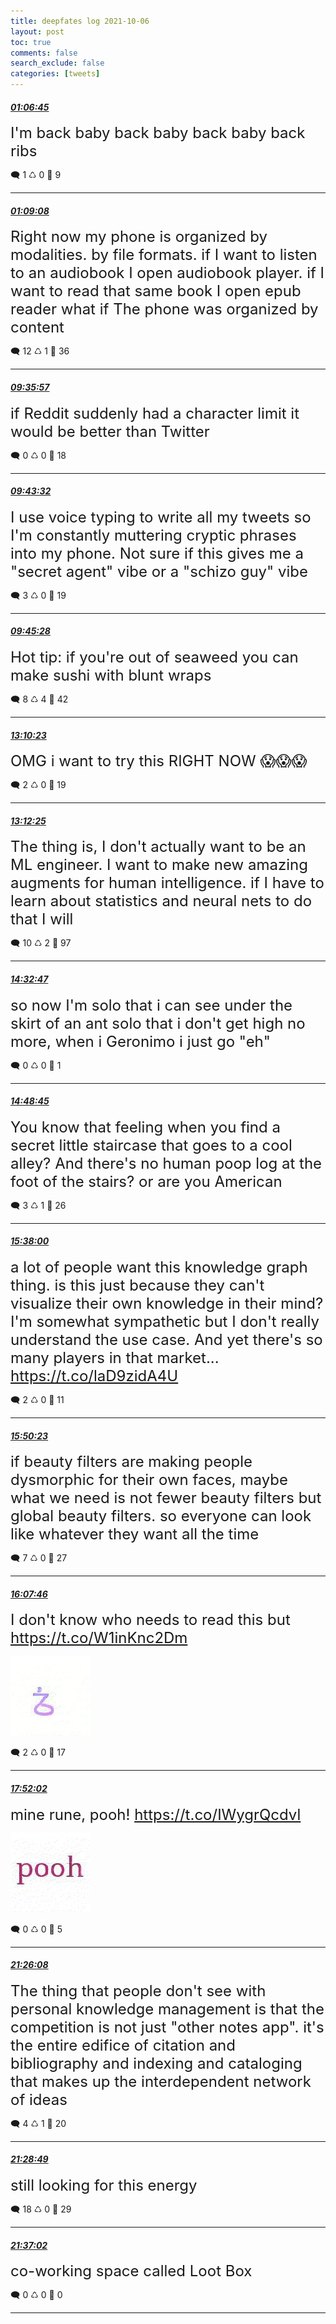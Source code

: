 ```yaml
---
title: deepfates log 2021-10-06
layout: post
toc: true
comments: false
search_exclude: false
categories: [tweets]
---
```



#### <a href = "https://twitter.com/deepfates/status/1445646695455334401">*01:06:45*</a>

<font size="5">I'm back baby  back baby back baby back ribs</font>



🗨️ 1 ♺ 0 🤍  9   

---
    
#### <a href = "https://twitter.com/deepfates/status/1445647295693746178">*01:09:08*</a>

<font size="5">Right now my phone is organized by modalities. by file formats. if I want to listen to an audiobook I open audiobook player. if I want to read that same book I open epub reader  what if The phone was organized by content</font>



🗨️ 12 ♺ 1 🤍  36   

---
    
#### <a href = "https://twitter.com/deepfates/status/1445774837981405195">*09:35:57*</a>

<font size="5">if Reddit suddenly had a character limit it would be better than Twitter</font>



🗨️ 0 ♺ 0 🤍  18   

---
    
#### <a href = "https://twitter.com/deepfates/status/1445776749606834180">*09:43:32*</a>

<font size="5">I use voice typing to write all my tweets so I'm constantly muttering cryptic phrases into my phone. Not sure if this gives me a "secret agent" vibe or a "schizo guy" vibe</font>



🗨️ 3 ♺ 0 🤍  19   

---
    
#### <a href = "https://twitter.com/deepfates/status/1445777232777998352">*09:45:28*</a>

<font size="5">Hot tip: if you're out of seaweed you can make sushi with blunt wraps</font>



🗨️ 8 ♺ 4 🤍  42   

---
    
#### <a href = "https://twitter.com/deepfates/status/1445828804069543936">*13:10:23*</a>

<font size="5">OMG i want to try this RIGHT NOW  😱😱😱</font>



🗨️ 2 ♺ 0 🤍  19   

---
    
#### <a href = "https://twitter.com/deepfates/status/1445829314193199106">*13:12:25*</a>

<font size="5">The thing is, I don't actually want to be an ML engineer. I want to make new amazing augments for human intelligence. if I have to learn about statistics and neural nets to do that I will</font>



🗨️ 10 ♺ 2 🤍  97   

---
    
#### <a href = "https://twitter.com/deepfates/status/1445849538711851016">*14:32:47*</a>

<font size="5">so now I'm  solo that i can see under the skirt of an ant solo that i don't get high no more, when i Geronimo i just go "eh"</font>



🗨️ 0 ♺ 0 🤍  1   

---
    
#### <a href = "https://twitter.com/deepfates/status/1445853559434539015">*14:48:45*</a>

<font size="5">You know that feeling when you find a secret little staircase that goes to a cool alley?   And there's no human poop log at the foot of the stairs?   or are you American</font>



🗨️ 3 ♺ 1 🤍  26   

---
    
#### <a href = "https://twitter.com/deepfates/status/1445865950754971648">*15:38:00*</a>

<font size="5">a lot of people want this knowledge graph thing. is this just because they can't visualize their own knowledge in their mind?   I'm somewhat sympathetic but I don't really understand the use case. And yet there's so many players in that market...   https://t.co/laD9zidA4U</font>



🗨️ 2 ♺ 0 🤍  11   

---
    
#### <a href = "https://twitter.com/deepfates/status/1445869067550683143">*15:50:23*</a>

<font size="5">if beauty filters are making people dysmorphic for their own faces, maybe what we need is not fewer beauty filters but global beauty filters. so everyone can look like whatever they want all the time</font>



🗨️ 7 ♺ 0 🤍  27   

---
    
#### <a href = "https://twitter.com/deepfates/status/1445873444051058694">*16:07:46*</a>

<font size="5">I don't know who needs to read this but  https://t.co/W1inKnc2Dm</font>

![image from twitter](/images/from_twitter/FBDGGjXXIAA92vV.jpg)


🗨️ 2 ♺ 0 🤍  17   

---
    
#### <a href = "https://twitter.com/deepfates/status/1445899683830845440">*17:52:02*</a>

<font size="5">mine rune, pooh!  https://t.co/IWygrQcdvl</font>

![image from twitter](/images/from_twitter/FBDd7OxXsAcBdn3.jpg)


🗨️ 0 ♺ 0 🤍  5   

---
    
#### <a href = "https://twitter.com/deepfates/status/1445953563243524101">*21:26:08*</a>

<font size="5">The thing that people don't see with personal knowledge management is that the competition is not just "other notes app". it's the entire edifice of citation and bibliography and indexing and cataloging that makes up the interdependent network of ideas</font>



🗨️ 4 ♺ 1 🤍  20   

---
    
#### <a href = "https://twitter.com/deepfates/status/1445954239587622914">*21:28:49*</a>

<font size="5">still looking for this energy</font>



🗨️ 18 ♺ 0 🤍  29   

---
    
#### <a href = "https://twitter.com/deepfates/status/1445956307656134658">*21:37:02*</a>

<font size="5">co-working space called Loot Box</font>



🗨️ 0 ♺ 0 🤍  0   

---
    
            
